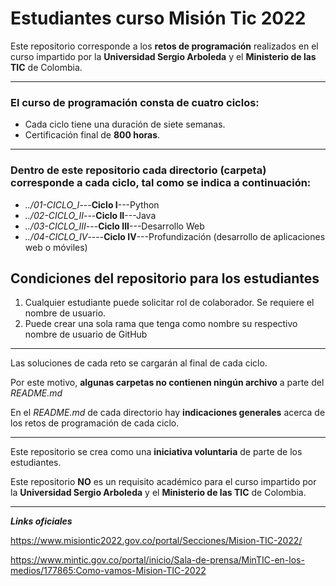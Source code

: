 # <strong>Estudiantes curso Misión Tic 2022</strong>

Este repositorio corresponde a los <strong>retos de programación</strong> realizados en el curso impartido por la <strong>Universidad Sergio Arboleda</strong> y el <strong>Ministerio de las TIC</strong> de Colombia. 
***
### El curso de programación consta de <strong>cuatro ciclos</strong>:
* Cada ciclo tiene una duración de siete semanas.
* Certificación final de <strong>800 horas</strong>.
*** 
### Dentro de este repositorio <strong>cada directorio</strong> (carpeta) <strong>corresponde a cada ciclo</strong>, tal como se indica a continuación:

* *../01-CICLO_I*---**Ciclo I**---Python
* *../02-CICLO_II*---**Ciclo II**---Java	<strong></strong> 
* *../03-CICLO_III*---**Ciclo III**---Desarrollo Web	<strong></strong> 
* *../04-CICLO_IV*----**Ciclo IV**---Profundización (desarrollo de aplicaciones web o móviles) 

## <strong>Condiciones del repositorio para los estudiantes</strong>
1. Cualquier estudiante puede solicitar rol de colaborador. Se requiere el nombre de usuario.
2. Puede crear una sola rama que tenga como nombre su respectivo nombre de usuario de GitHub

***
Las soluciones de cada reto se cargarán al final de cada ciclo. 

Por este motivo, <strong>algunas carpetas no contienen ningún archivo</strong> a parte del *README.md* 

En el *README.md* de cada directorio hay <strong>indicaciones generales</strong> acerca de los retos de programación de cada ciclo.
***
Este repositorio se crea como una <strong>iniciativa voluntaria</strong> de parte de los estudiantes. 

Este repositorio <strong>NO</strong> es un requisito académico para el curso impartido por la <strong>Universidad Sergio Arboleda</strong> y el <strong>Ministerio de las TIC</strong> de Colombia. 

***
***Links oficiales***

<https://www.misiontic2022.gov.co/portal/Secciones/Mision-TIC-2022/>

https://www.mintic.gov.co/portal/inicio/Sala-de-prensa/MinTIC-en-los-medios/177865:Como-vamos-Mision-TIC-2022